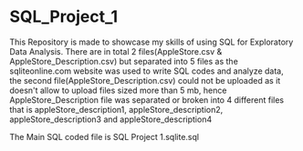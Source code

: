 # SQL_Project_1
This Repository is made to showcase my skills of using SQL for Exploratory Data Analysis.
There are in total 2 files(AppleStore.csv & AppleStore_Description.csv) but separated into 5 files as the sqliteonline.com website was used to write SQL codes and analyze data, the second file(AppleStore_Description.csv) could not be uploaded as it doesn't allow to upload files sized more than 5 mb, hence AppleStore_Description file was separated or broken into 4 different files that is appleStore_description1, appleStore_description2, appleStore_description3 and appleStore_description4

The Main SQL coded file is SQL Project 1.sqlite.sql
